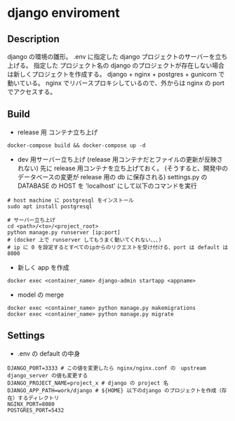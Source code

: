 # django enviroment

## Description
django の環境の雛形。
.env に指定した django プロジェクトのサーバーを立ち上げる。
指定した プロジェクト名の django のプロジェクトが存在しない場合は新しくプロジェクトを作成する。
django + nginx + postgres + gunicorn で動いている。
nginx でリバースプロキシしているので、外からは nginx の port でアクセスする。

## Build

- release 用 コンテナ立ち上げ
```shell
docker-compose build && docker-compose up -d
```

- dev 用サーバー立ち上げ 
(release 用コンテナだとファイルの更新が反映されない)
先に release 用コンテナを立ち上げておく。
(そうすると、開発中のデータベースの変更が release 用の db に保存される)
settings.py の DATABASE の HOST を 'localhost' にして以下のコマンドを実行
```shell
# host machine に postgresql をインストール
sudo apt install postgresql

# サーバー立ち上げ
cd <path>/<to>/<project_root>
python manage.py runserver [ip:port]
# (docker 上で runserver してもうまく動いてくれない、、、)
# ip に 0 を設定するとすべてのipからのリクエストを受け付ける、port は default は 8000
```

- 新しく app を作成
```shell
docker exec <container_name> django-admin startapp <appname>
```
- model の merge
```shell
docker exec <container_name> python manage.py makemigrations
docker exec <container_name> python manage.py migrate
```

## Settings

- .env の default の中身
```shell
DJANGO_PORT=3333 # この値を変更したら nginx/nginx.conf の　upstream django_server の値も変更する
DJANGO_PROJECT_NAME=project_x # django の project 名
DJANGO_APP_PATH=work/django # ${HOME} 以下のdjango のプロジェクトを作成（存在）するディレクトリ
NGINX_PORT=8080
POSTGRES_PORT=5432
```
